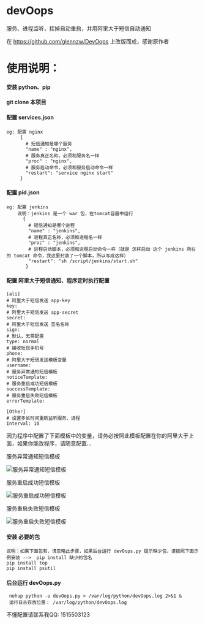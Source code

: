 # devOops

服务、进程监听，挂掉自动重启，并用阿里大于短信自动通知

在 https://github.com/glennzw/DevOops 上改版而成，感谢原作者

# 使用说明：
#### 安装 python、pip 

#### git clone 本项目

#### 配置 services.json
```
eg: 配置 nginx
     {
       # 短信通知是哪个服务
       "name" : "nginx", 
       # 服务真正名称，必须和服务名一样
       "proc" : "nginx",
       # 服务启动命令，必须和服务启动命令一样
       "restart": "service nginx start"
     }
```

#### 配置 pid.json
```
eg: 配置 jenkins
    说明：jenkins 是一个 war 包，在tomcat容器中运行
      {
        # 短信通知是哪个进程
        "name" : "jenkins",
        # 进程真正名称，必须和进程名一样
        "proc" : "jenkins",
        # 进程启动脚本，必须和进程启动命令一样（就是 怎样启动 这个 jenkins 所在的 tomcat 命令，我这里封装了一个脚本，所以写成这样）
        "restart": "sh /script/jenkins/start.sh"
       }
```
       
#### 配置 阿里大于短信通知、程序定时执行配置
```
[ali]
# 阿里大于短信发送 app-key
key: 
# 阿里大于短信发送 app-secret
secret:
# 阿里大于短信发送 签名名称
sign: 
# 默认，无需配置
type: normal
# 接收短信手机号
phone: 
# 阿里大于短信发送模板变量
username: 
# 服务异常通知短信模板
noticeTemplate: 
# 服务重启成功短信模板
successTemplate: 
# 服务重启失败短信模板
errorTemplate: 

[Other]
# 设置多长时间重新监听服务、进程
Interval: 10
```
因为程序中配置了下面模板中的变量，请务必按照此模板配置在你的阿里大于上面，如果你能改程序，请随意配置...

服务异常通知短信模板

![服务异常通知短信模板](http://resource.tsg.kim/%E6%9C%8D%E5%8A%A1%E7%9B%91%E5%90%AC%E9%80%9A%E7%9F%A5.png)

服务重启成功短信模板

![服务重启成功短信模板](http://resource.tsg.kim/%E6%9C%8D%E5%8A%A1%E7%9B%91%E5%90%AC%E6%88%90%E5%8A%9F%E9%80%9A%E7%9F%A5.png)

服务重启失败短信模板

![服务重启失败短信模板](http://resource.tsg.kim/%E6%9C%8D%E5%8A%A1%E9%87%8D%E5%90%AF%E5%A4%B1%E8%B4%A5%E9%80%9A%E7%9F%A5.png)
          
#### 安装 必要的包
```
说明：如果下面包有，请忽略此步骤，如果后台运行 devOops.py 提示缺少包，请按照下面示例安装 -->  pip install 缺少的包名
pip install top
pip install psutil
```

#### 后台运行 devOops.py
```
 nohup python -u devOops.py > /var/log/python/devOops.log 2>&1 &
 运行日志存放位置： /var/log/python/devOops.log
```

不懂配置请联系我QQ: 1515503123

